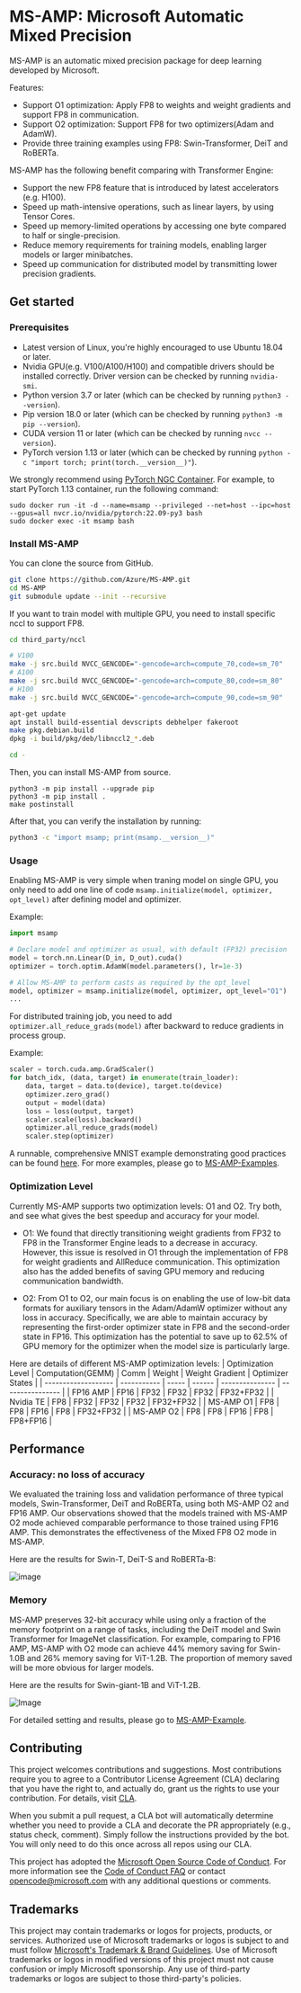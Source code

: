 # MS-AMP: Microsoft Automatic Mixed Precision

MS-AMP is an automatic mixed precision package for deep learning developed by Microsoft.

Features:

- Support O1 optimization: Apply FP8 to weights and weight gradients and support FP8 in communication.
- Support O2 optimization: Support FP8 for two optimizers(Adam and AdamW).
- Provide three training examples using FP8: Swin-Transformer, DeiT and RoBERTa.

MS-AMP has the following benefit comparing with Transformer Engine:

- Support the new FP8 feature that is introduced by latest accelerators (e.g. H100).
- Speed up math-intensive operations, such as linear layers, by using Tensor Cores.
- Speed up memory-limited operations by accessing one byte compared to half or single-precision.
- Reduce memory requirements for training models, enabling larger models or larger minibatches.
- Speed up communication for distributed model by transmitting lower precision gradients.

## Get started

### Prerequisites

- Latest version of Linux, you're highly encouraged to use Ubuntu 18.04 or later.
- Nvidia GPU(e.g. V100/A100/H100) and compatible drivers should be installed correctly.
  Driver version can be checked by running `nvidia-smi`.
- Python version 3.7 or later (which can be checked by running `python3 --version`).
- Pip version 18.0 or later (which can be checked by running `python3 -m pip --version`).
- CUDA version 11 or later (which can be checked by running `nvcc --version`).
- PyTorch version 1.13 or later (which can be checked by running `python -c "import torch; print(torch.__version__)"`).

We strongly recommend using [PyTorch NGC Container](https://catalog.ngc.nvidia.com/orgs/nvidia/containers/pytorch). For example, to start PyTorch 1.13 container, run the following command:

```
sudo docker run -it -d --name=msamp --privileged --net=host --ipc=host --gpus=all nvcr.io/nvidia/pytorch:22.09-py3 bash
sudo docker exec -it msamp bash
```

### Install MS-AMP

You can clone the source from GitHub.

```bash
git clone https://github.com/Azure/MS-AMP.git
cd MS-AMP
git submodule update --init --recursive
```

If you want to train model with multiple GPU, you need to install specific nccl to support FP8.

```bash
cd third_party/nccl

# V100
make -j src.build NVCC_GENCODE="-gencode=arch=compute_70,code=sm_70"
# A100
make -j src.build NVCC_GENCODE="-gencode=arch=compute_80,code=sm_80"
# H100
make -j src.build NVCC_GENCODE="-gencode=arch=compute_90,code=sm_90"

apt-get update
apt install build-essential devscripts debhelper fakeroot
make pkg.debian.build
dpkg -i build/pkg/deb/libnccl2_*.deb

cd -
```

Then, you can install MS-AMP from source.

```
python3 -m pip install --upgrade pip
python3 -m pip install .
make postinstall
```

After that, you can verify the installation by running:

```bash
python3 -c "import msamp; print(msamp.__version__)"
```

### Usage

Enabling MS-AMP is very simple when traning model on single GPU, you only need to add one line of code `msamp.initialize(model, optimizer, opt_level)` after defining model and optimizer.

Example:

```python
import msamp

# Declare model and optimizer as usual, with default (FP32) precision
model = torch.nn.Linear(D_in, D_out).cuda()
optimizer = torch.optim.AdamW(model.parameters(), lr=1e-3)

# Allow MS-AMP to perform casts as required by the opt_level
model, optimizer = msamp.initialize(model, optimizer, opt_level="O1")
...
```

For distributed training job, you need to add `optimizer.all_reduce_grads(model)` after backward to reduce gradients in process group.

Example:

```python
scaler = torch.cuda.amp.GradScaler()
for batch_idx, (data, target) in enumerate(train_loader):
    data, target = data.to(device), target.to(device)
    optimizer.zero_grad()
    output = model(data)
    loss = loss(output, target)
    scaler.scale(loss).backward()
    optimizer.all_reduce_grads(model)
    scaler.step(optimizer)
```

A runnable, comprehensive MNIST example demonstrating good practices can be found [here](./examples). For more examples, please go to [MS-AMP-Examples](https://github.com/Azure/MS-AMP-Examples).

### Optimization Level

Currently MS-AMP supports two optimization levels: O1 and O2. Try both, and see what gives the best speedup and accuracy for your model.

- O1: We found that directly transitioning weight gradients from FP32 to FP8 in the Transformer Engine leads to a decrease in accuracy. However, this issue is resolved in O1 through the implementation of FP8 for weight gradients and AllReduce communication. This optimization also has the added benefits of saving GPU memory and reducing communication bandwidth.

- O2: From O1 to O2, our main focus is on enabling the use of low-bit data formats for auxiliary tensors in the Adam/AdamW optimizer without any loss in accuracy. Specifically, we are able to maintain accuracy by representing the first-order optimizer state in FP8 and the second-order state in FP16. This optimization has the potential to save up to 62.5% of GPU memory for the optimizer when the model size is particularly large.

Here are details of different MS-AMP optimization levels:
| Optimization Level  | Computation(GEMM) | Comm  | Weight | Weight Gradient | Optimizer States |
| ------------------- | -----------       | ----- | ------ | --------------- | ---------------- |
| FP16 AMP            | FP16              | FP32  | FP32   | FP32            | FP32+FP32        |
| Nvidia TE           | FP8               | FP32  | FP32   | FP32            | FP32+FP32        |
| MS-AMP O1           | FP8               | FP8   | FP16   | FP8             | FP32+FP32        |
| MS-AMP O2           | FP8               | FP8   | FP16   | FP8             | FP8+FP16         |

## Performance

### Accuracy: no loss of accuracy

We evaluated the training loss and validation performance of three typical models, Swin-Transformer, DeiT and RoBERTa, using both MS-AMP O2 and FP16 AMP. Our observations showed that the models trained with MS-AMP O2 mode achieved comparable performance to those trained using FP16 AMP. This demonstrates the effectiveness of the Mixed FP8 O2 mode in MS-AMP.

Here are the results for Swin-T, DeiT-S and RoBERTa-B:

![image](./docs/assets/performance.png)

### Memory

MS-AMP preserves 32-bit accuracy while using only a fraction of the memory footprint on a range of tasks, including the DeiT model and Swin Transformer for ImageNet classification. For example, comparing to FP16 AMP, MS-AMP with O2 mode can achieve 44% memory saving for Swin-1.0B and 26% memory saving for ViT-1.2B. The proportion of memory saved will be more obvious for larger models.

Here are the results for Swin-giant-1B and ViT-1.2B.

![Image](./docs/assets/gpu-memory.png)

For detailed setting and results, please go to [MS-AMP-Example](https://github.com/Azure/MS-AMP-Examples).

## Contributing

This project welcomes contributions and suggestions.  Most contributions require you to agree to a
Contributor License Agreement (CLA) declaring that you have the right to, and actually do, grant us
the rights to use your contribution. For details, visit [CLA](https://cla.opensource.microsoft.com).

When you submit a pull request, a CLA bot will automatically determine whether you need to provide
a CLA and decorate the PR appropriately (e.g., status check, comment). Simply follow the instructions
provided by the bot. You will only need to do this once across all repos using our CLA.

This project has adopted the [Microsoft Open Source Code of Conduct](https://opensource.microsoft.com/codeofconduct/).
For more information see the [Code of Conduct FAQ](https://opensource.microsoft.com/codeofconduct/faq/) or
contact [opencode@microsoft.com](mailto:opencode@microsoft.com) with any additional questions or comments.

## Trademarks

This project may contain trademarks or logos for projects, products, or services. Authorized use of Microsoft
trademarks or logos is subject to and must follow
[Microsoft's Trademark & Brand Guidelines](https://www.microsoft.com/en-us/legal/intellectualproperty/trademarks/usage/general).
Use of Microsoft trademarks or logos in modified versions of this project must not cause confusion or imply Microsoft sponsorship.
Any use of third-party trademarks or logos are subject to those third-party's policies.
